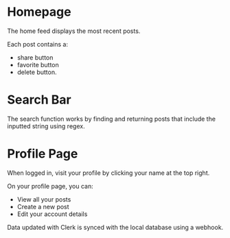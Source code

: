 # Homepage
The home feed displays the most recent posts.

Each post contains a: 
- share button
- favorite button
- delete button.

# Search Bar
The search function works by finding and returning posts that include the inputted string using regex.

# Profile Page
When logged in, visit your profile by clicking your name at the top right.

On your profile page, you can:
- View all your posts
- Create a new post
- Edit your account details

Data updated with Clerk is synced with the local database using a webhook.